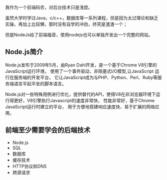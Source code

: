 我作为一个前端码农，对后台技术只是浅尝。

虽然大学时学过Java，c/c++，数据库等一系列课程，但是因为太过理论和缺乏实操，再加上比较懒，那时没有自学的冲劲，终究是渣渣一个；

但是NodeJs给了前端福音，使用nodejs也可以单独开发出一个完整的网站。

## Node.js简介
Node.js发布于2009年5月，由Ryan Dahl开发，是一个基于Chrome V8引擎的JavaScript运行环境，
使用了一个事件驱动、非阻塞式I/O模型,让JavaScript 运行在服务端的开发平台，
它让JavaScript成为与PHP、Python、Perl、Ruby等服务端语言平起平坐的脚本语言。

Node.js对一些特殊用例进行优化，提供替代的API，使得V8在非浏览器环境下运行得更好，V8引擎执行Javascript的速度非常快，
性能非常好，基于Chrome JavaScript运行时建立的平台， 用于方便地搭建响应速度快、易于扩展的网络应用。

## 前端至少需要学会的后端技术
- Node.js
- SQL
- 数据库
- 缓存技术
- HTTP协议和DNS
- 跨源请求


<Valine></Valine>